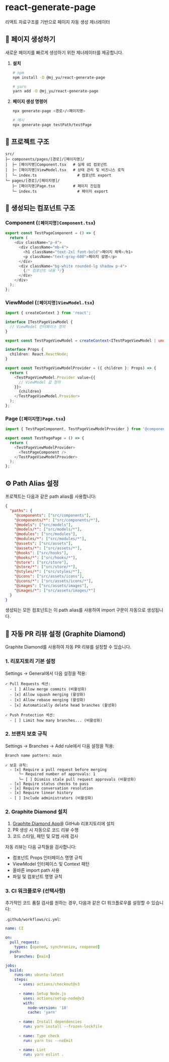 # react-generate-page
리액트 자료구조를 기반으로 페이지 자동 생성 제너레이터

## 🎯 페이지 생성하기

새로운 페이지를 빠르게 생성하기 위한 제너레이터를 제공합니다.

1. **설치**
   ```bash
   # npm
   npm install -D @mj_yu/react-generate-page
   
   # yarn
   yarn add -D @mj_yu/react-generate-page
   ```

2. **페이지 생성 명령어**
   ```bash
   npx generate-page <경로>/<페이지명>
   
   # 예시
   npx generate-page testPath/testPage
   ```

## 📁 프로젝트 구조

```
src/
├─ components/pages/[경로]/[페이지명]/
│  ├─ [페이지명]Component.tsx   # 실제 UI 컴포넌트
│  ├─ [페이지명]ViewModel.tsx   # 상태 관리 및 비즈니스 로직
│  └─ index.ts                  # 컴포넌트 export
└─ pages/[경로]/[페이지명]/
   ├─ [페이지명]Page.tsx        # 페이지 진입점
   └─ index.ts                  # 페이지 export
```

## 🎨 생성되는 컴포넌트 구조

### Component (`[페이지명]Component.tsx`)
```typescript
export const TestPageComponent = () => {
  return (
    <div className="p-4">
      <div className="mb-4">
        <h1 className="text-2xl font-bold">페이지 제목</h1>
        <p className="text-gray-600">페이지 설명</p>
      </div>
      <div className="bg-white rounded-lg shadow p-4">
        {/* 컴포넌트 내용 */}
      </div>
    </div>
  );
};
```

### ViewModel (`[페이지명]ViewModel.tsx`)
```typescript
import { createContext } from 'react';

interface ITestPageViewModel {
  // ViewModel 인터페이스 정의
}

export const TestPageViewModel = createContext<ITestPageViewModel | undefined>(undefined);

interface Props {
  children: React.ReactNode;
}

export const TestPageViewModelProvider = ({ children }: Props) => {
  return (
    <TestPageViewModel.Provider value={{
      // ViewModel 값 정의
    }}>
      {children}
    </TestPageViewModel.Provider>
  );
};
```

### Page (`[페이지명]Page.tsx`)
```typescript
import { TestPageComponent, TestPageViewModelProvider } from '@components/pages/testPath/testPage';

export const TestPagePage = () => {
  return (
    <TestPageViewModelProvider>
      <TestPageComponent />
    </TestPageViewModelProvider>
  );
};
```

## ⚙️ Path Alias 설정

프로젝트는 다음과 같은 path alias를 사용합니다:

```json
{
  "paths": {
    "@components": ["src/components"],
    "@components/*": ["src/components/*"],
    "@models": ["src/models"],
    "@models/*": ["src/models/*"],
    "@modules": ["src/modules"],
    "@modules/*": ["src/modules/*"],
    "@assets": ["src/assets"],
    "@assets/*": ["src/assets/*"],
    "@hooks": ["src/hooks"],
    "@hooks/*": ["src/hooks/*"],
    "@store": ["src/store"],
    "@store/*": ["src/store/*"],
    "@styles/*": ["src/styles/*"],
    "@icons": ["src/assets/icons"],
    "@icons/*": ["src/assets/icons/*"],
    "@images": ["src/assets/images"],
    "@images/*": ["src/assets/images/*"]
  }
}
```

생성되는 모든 컴포넌트는 이 path alias를 사용하여 import 구문이 자동으로 생성됩니다.

## 🤖 자동 PR 리뷰 설정 (Graphite Diamond)

Graphite Diamond를 사용하여 자동 PR 리뷰를 설정할 수 있습니다.

### 1. 리포지토리 기본 설정

Settings → General에서 다음 설정을 적용:

```
✓ Pull Requests 섹션:
  - [ ] Allow merge commits (비활성화)
  - [x] Allow squash merging (활성화)
  - [x] Allow rebase merging (활성화)
  - [x] Automatically delete head branches (활성화)

✓ Push Protection 섹션:
  - [ ] Limit how many branches... (비활성화)
```

### 2. 브랜치 보호 규칙

Settings → Branches → Add rule에서 다음 설정을 적용:

```
Branch name pattern: main

✓ 보호 규칙:
  - [x] Require a pull request before merging
      └─ Required number of approvals: 1
      └─ [ ] Dismiss stale pull request approvals (비활성화)
  - [x] Require status checks to pass
  - [x] Require conversation resolution
  - [x] Require linear history
  - [ ] Include administrators (비활성화)
```

### 2. Graphite Diamond 설치

1. [Graphite Diamond App](https://github.com/apps/graphite-code-review)을 GitHub 리포지토리에 설치
2. PR 생성 시 자동으로 코드 리뷰 수행
3. 코드 스타일, 패턴 및 모범 사례 검사

자동 리뷰는 다음 규칙들을 검사합니다:
- 컴포넌트 Props 인터페이스 명명 규칙
- ViewModel 인터페이스 및 Context 패턴
- 올바른 import path 사용
- 파일 및 컴포넌트 명명 규칙

### 3. CI 워크플로우 (선택사항)

추가적인 코드 품질 검사를 원하는 경우, 다음과 같은 CI 워크플로우를 설정할 수 있습니다:

`.github/workflows/ci.yml`:
```yaml
name: CI

on:
  pull_request:
    types: [opened, synchronize, reopened]
  push:
    branches: [main]

jobs:
  build:
    runs-on: ubuntu-latest
    steps:
      - uses: actions/checkout@v3
      
      - name: Setup Node.js
        uses: actions/setup-node@v3
        with:
          node-version: '18'
          cache: 'yarn'
          
      - name: Install dependencies
        run: yarn install --frozen-lockfile
        
      - name: Type check
        run: yarn tsc --noEmit
        
      - name: Lint
        run: yarn eslint .
```
